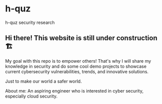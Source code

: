 # h-quz
h-quz security research

## Hi there! This website is still under construction 🏗️ 

My goal with this repo is to empower others! That's why I will share my knowledge in security and do some cool demo projects to showcase current cybersecurity vulnerabilities, trends, and innovative solutions.

Just to make our world a safer world.

About me: An aspiring engineer who is interested in cyber security, especially cloud security. 
